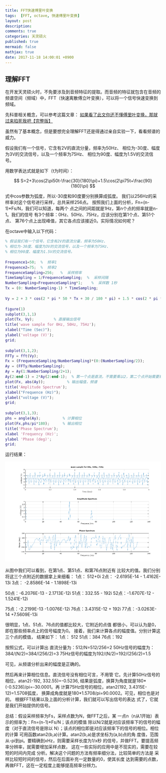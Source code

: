 ```yaml
---
title: FFT快速傅里叶变换
tags:  [FFT, octave, 快速傅里叶变换]
layout: post
description: 
comments: true
categories: 天灵硕火
published: true
mermaid: false
mathjax: true
date: 2017-11-18 14:00:01 +0900
---
```


## 理解FFT

在开发天灵硕火时，不免要涉及到音频特征的提取。而音频的特征就包含在音频的频谱空间（频域）中，FFT（快速离散傅立叶变换），可以将一个信号快速变换到频域。

先科普相关概念，可以参考这篇文章：
[如果看了此文你还不懂傅里叶变换，那就过来掐死我吧【完整版】](http://blog.jobbole.com/70549/)

虽然有了基本概念，但是要想完全理解FFT还是得通过亲自实验一下，看看频谱的威力。

假设我们有一个信号，它含有2V的直流分量，频率为50Hz、
相位为-30度、幅度为3V的交流信号，以及一个频率为75Hz、
相位为90度、幅度为1.5V的交流信号。

用数学表达式就是如下（t为时间）：

$$
S=2+3\cos(2\pi50t-\frac{30}{180}\pi)+1.5\cos(2\pi75t+\frac{90}{180}\pi)
$$

式中cos参数为弧度，所以-30度和90度要分别换算成弧度。
我们以256Hz的采样率对这个信号进行采样，总共采样256点。
按照我们上面的分析，Fn=(n-1)*Fs/N，我们可以知道，每两个
点之间的间距就是1Hz，第n个点的频率就是n-1。我们的信号
有3个频率：0Hz、50Hz、75Hz，应该分别在第1个点、第51个点、
第76个点上出现峰值，其它各点应该接近0。实际情况如何呢？

在octave中输入以下代码：

```matlab
% 假设我们有一个信号，它含有2V的直流分量，频率为50Hz、
% 相位为-30度、幅度为3V的交流信号，以及一个频率为75Hz、
% 相位为90度、幅度为1.5V的交流信号。

Frequence1=50;  %  频率1
Frequence2=75;  %  频率2
FrequenceSampling=256;   %  采样频率
TimeSampling = 1/FrequenceSampling;  %  采样间隔
NumberSampling=FrequenceSampling*1;    %  采样数 1秒
Tx = (0: NumberSampling-1) * TimeSampling;

Vy = 2 + 3 * cos(2 * pi * 50 * Tx + 30 / 180 * pi) + 1.5 * cos(2 * pi * 75 * Tx + 90 / 180 * pi);

figure(1)
subplot(3,1,1)
plot(Tx, Vy);         % 直接输出信号
title('wave sample for 0Hz, 50Hz, 75Hz');
xlabel("Time (Sec)");
ylabel('voltage (V)');
grid;

subplot(3,1,2);
FFTy = fft(Vy);
Fx = (FrequenceSampling/NumberSampling)*(0:(NumberSampling/2));
Ay = (FFTy/NumberSampling);
Ay = Ay(1:NumberSampling/2+1);
Ay(2:end-1) = 2*Ay(2:end-1);  % 第一个点是直流，不需要乘以2，第二个点开始需要乘以2得到正确的幅值。
plot(Fx, abs(Ay));          % 输出幅值，频谱
title('Amplitude Spectrum');
xlabel("Frequence (Hz)");
ylabel("voltage (V)");
grid;

subplot(3,1,3);
phs = angle(Ay);          % 计算相位
plot(Fx,phs/pi*180);      % 输出相位
title('Phase Spectrum');
xlabel 'Frequency (Hz)';
ylabel 'Phase (deg)';
grid;
```

运行结果：

![](/assets/images/FFT-2017-11-18-17-45-21.png)

从图中我们可以看到，在第1点、第51点、和第76点附近有
比较大的值。我们分别将这三个点附近的数据拿上来细看：
1点： 512+0i
2点： -2.6195E-14 - 1.4162E-13i 
3点： -2.8586E-14 - 1.1898E-13i

50点：-6.2076E-13 - 2.1713E-12i
51点：332.55 - 192i
52点：-1.6707E-12 - 1.5241E-12i

75点：-2.2199E-13 -1.0076E-12i
76点：3.4315E-12 + 192i
77点：-3.0263E-14 +7.5609E-13i

很明显，1点、51点、76点的值都比较大，它附近的点值
都很小，可以认为是0，即在那些频率点上的信号幅度为0。
接着，我们来计算各点的幅度值。分别计算这三个点的模值，
结果如下：
1点： 512
51点：384
76点：192

按照公式，可以计算出
直流分量为：512/N=512/256=2
50Hz信号的幅度为：384/(N/2)=384/(256/2)=3
75Hz信号的幅度为192/(N/2)=192/(256/2)=1.5

可见，从频谱分析出来的幅度是正确的。

然后再来计算相位信息。直流信号没有相位可言，不用管
它。先计算50Hz信号的相位，atan2(-192, 332.55)=-0.5236,
结果是弧度，换算为角度就是180*(-0.5236)/pi=-30.0001。再
计算75Hz信号的相位，atan2(192, 3.4315E-12)=1.5708弧度，
换算成角度就是180*1.5708/pi=90.0002。可见，相位也是对的。
根据FFT结果以及上面的分析计算，我们就可以写出信号的表达
式了，它就是我们开始提供的信号。

总结：假设采样频率为Fs，采样点数为N，做FFT之后，某
一点n（n从1开始）表示的频率为：Fn=(n-1)*Fs/N；该点的模值
除以N/2就是对应该频率下的信号的幅度（对于直流信号是除以
N）；该点的相位即是对应该频率下的信号的相位。相位的计算
可用函数atan2(b,a)计算。atan2(b,a)是求坐标为(a,b)点的角
度值，范围从-pi到pi。要精确到xHz，则需要采样长度为1/x秒
的信号，并做FFT。要提高频率分辨率，就需要增加采样点数，
这在一些实际的应用中是不现实的，需要在较短的时间内完成
分析。解决这个问题的方法有频率细分法，比较简单的方法是
采样比较短时间的信号，然后在后面补充一定数量的0，使其长度
达到需要的点数，再做FFT，这在一定程度上能够提高频率分辨力。
